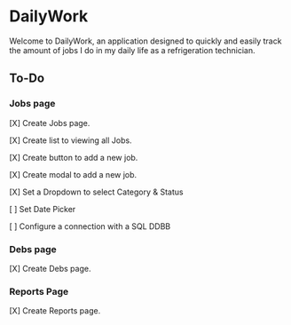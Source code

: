 # DailyWork

Welcome to DailyWork, an application designed to quickly and easily track the amount of jobs I do in my daily life as a refrigeration technician.

## To-Do

### Jobs page

[X] Create Jobs page.

[X] Create list to viewing all Jobs.

[X] Create button to add a new job.

[X] Create modal to add a new job.

[X] Set a Dropdown to select Category & Status

[ ] Set Date Picker

[ ] Configure a connection with a SQL DDBB


### Debs page

[X] Create Debs page.

### Reports Page

[X] Create Reports page.